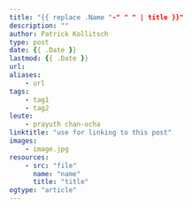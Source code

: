 ```yaml
---
title: "{{ replace .Name "-" " " | title }}"
description: ""
author: Patrick Kollitsch
type: post
date: {{ .Date }}
lastmod: {{ .Date }}
url:
aliases:
    - url
tags:
    - tag1
    - tag2
leute:
    - prayuth chan-ocha
linktitle: "use for linking to this post"
images:
    - image.jpg
resources:
    - src: "file"
      name: "name"
      title: "title"
ogtype: "article"
---
```

